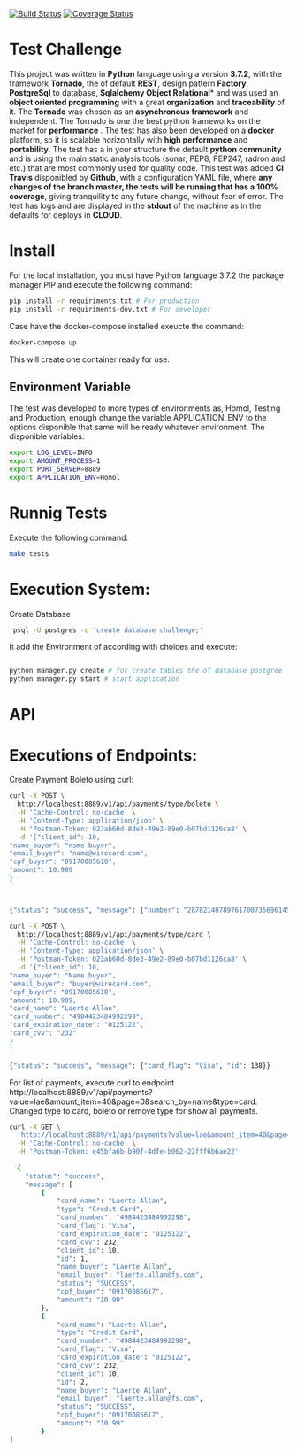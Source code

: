 [![Build Status](https://travis-ci.com/laerteallan/challange.svg?branch=master)](https://travis-ci.com/laerteallan/challange)
[![Coverage Status](https://coveralls.io/repos/github/laerteallan/challange/badge.svg?branch=master)](https://coveralls.io/github/laerteallan/challange?branch=master)

# Test Challenge

This project was written in **Python** language using a version **3.7.2**, with the framework **Tornado**, the of default **REST**, design pattern **Factory**, **PostgreSql** to database, **Sqlalchemy Object Relational*** and was used an **object oriented programming** with a great **organization** and **traceability** of it. The **Tornado** was chosen as an **asynchronous framework** and independent. The Tornado is one the best python frameworks on the market for **performance** . 
The test has also been developed on a **docker** platform, so it is scalable horizontally with **high performance** and **portability**. The test has a in your structure the default  **python community** and is using the main static analysis tools (sonar, PEP8, PEP247, radron and etc.) that are most commonly used for quality code. This test was added **CI Travis** disponibled by **Github**, with a configuration YAML file, where **any changes of the branch master,  the tests will be running that has a 100% coverage**, giving tranquility to any future change, without fear of error. The test has logs and are displayed in the **stdout** of the machine as in the defaults for deploys in **CLOUD**.

# Install

For the local installation, you must have Python language 3.7.2 the package manager PIP and execute the following command:
```sh
pip install -r requiriments.txt # For production 
pip install -r requiriments-dev.txt # For developer 
```

Case have the docker-compose installed exeucte the command:
```sh
docker-compose up
```
This will create one container ready for use.

## Environment Variable
The test was developed to more types of environments as, Homol, Testing and Production, enough change the variable APPLICATION_ENV to the options disponible that same will be ready whatever environment. The disponible variables:
```sh
export LOG_LEVEL=INFO
export AMOUNT_PROCESS=1
export PORT_SERVER=8889
export APPLICATION_ENV=Homol
```
# Runnig Tests
Execute the following command:

```sh
make tests
```

# Execution System:

Create Database

```sh
 psql -U postgres -c 'create database challenge;'
```

It add the Environment of according with choices and execute:

```sh

python manager.py create # for create tables the of database postgree
python manager.py start # start application
```

# API


# Executions of Endpoints:

Create Payment Boleto using curl:

```sh
curl -X POST \
  http://localhost:8889/v1/api/payments/type/boleto \
  -H 'Cache-Control: no-cache' \
  -H 'Content-Type: application/json' \
  -H 'Postman-Token: 023ab60d-8de3-49e2-89e0-b07bd1126ca8' \
  -d '{"client_id": 10,
"name_buyer": "name buyer",
"email_buyer": "name@wirecard.com",
"cpf_buyer": "09170085610",
"amount": 10.989
}
'


{"status": "success", "message": {"number": "287821407897617007356961452738819332273288776689", "id": 136}}
```


```sh
curl -X POST \
  http://localhost:8889/v1/api/payments/type/card \
  -H 'Cache-Control: no-cache' \
  -H 'Content-Type: application/json' \
  -H 'Postman-Token: 023ab60d-8de3-49e2-89e0-b07bd1126ca8' \
  -d '{"client_id": 10,
"name_buyer": "Name buyer",
"email_buyer": "buyer@wirecard.com",
"cpf_buyer": "09170085610",
"amount": 10.989,
"card_name": "Laerte Allan",
"card_number": "4984423484992298",
"card_expiration_date": "0125122",
"card_cvv": "232"
}
'

{"status": "success", "message": {"card_flag": "Visa", "id": 138}}
```
For list of payments, execute curl to endpoint http://localhost:8889/v1/api/payments?value=lae&amount_item=40&page=0&search_by=name&type=card. Changed type to card, boleto or remove type
for show all payments.

```sh
curl -X GET \
  'http://localhost:8889/v1/api/payments?value=lae&amount_item=40&page=0&search_by=name&type=card' \
  -H 'Cache-Control: no-cache' \
  -H 'Postman-Token: e45bfa6b-b90f-4dfe-b062-22fff6b6ae22'
  
  {
    "status": "success",
    "message": [
        {
            "card_name": "Laerte Allan",
            "type": "Credit Card",
            "card_number": "4984423484992298",
            "card_flag": "Visa",
            "card_expiration_date": "0125122",
            "card_cvv": 232,
            "client_id": 10,
            "id": 1,
            "name_buyer": "Laerte Allan",
            "email_buyer": "laerte.allan@fs.com",
            "status": "SUCCESS",
            "cpf_buyer": "09170085617",
            "amount": "10.99"
        },
        {
            "card_name": "Laerte Allan",
            "type": "Credit Card",
            "card_number": "4984423484992298",
            "card_flag": "Visa",
            "card_expiration_date": "0125122",
            "card_cvv": 232,
            "client_id": 10,
            "id": 2,
            "name_buyer": "Laerte Allan",
            "email_buyer": "laerte.allan@fs.com",
            "status": "SUCCESS",
            "cpf_buyer": "09170085617",
            "amount": "10.99"
        }
]
  
```
